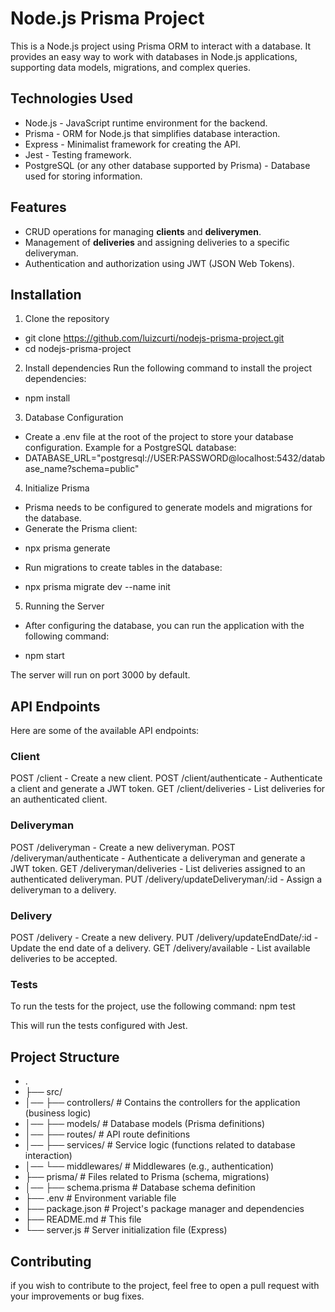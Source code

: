 # Node.js Prisma Project

This is a Node.js project using Prisma ORM to interact with a database. It provides an easy way to work with databases in Node.js applications, supporting data models, migrations, and complex queries.

## Technologies Used

* Node.js - JavaScript runtime environment for the backend.
* Prisma - ORM for Node.js that simplifies database interaction.
* Express - Minimalist framework for creating the API.
* Jest - Testing framework.
* PostgreSQL (or any other database supported by Prisma) - Database used for storing information.

## Features

- CRUD operations for managing **clients** and **deliverymen**.
- Management of **deliveries** and assigning deliveries to a specific deliveryman.
- Authentication and authorization using JWT (JSON Web Tokens).

## Installation
1. Clone the repository
* git clone https://github.com/luizcurti/nodejs-prisma-project.git
* cd nodejs-prisma-project

2. Install dependencies
Run the following command to install the project dependencies:
* npm install

3. Database Configuration
* Create a .env file at the root of the project to store your database configuration. Example for a PostgreSQL database:
* DATABASE_URL="postgresql://USER:PASSWORD@localhost:5432/database_name?schema=public"

4. Initialize Prisma
* Prisma needs to be configured to generate models and migrations for the database.
* Generate the Prisma client: 
- npx prisma generate
* Run migrations to create tables in the database: 
- npx prisma migrate dev --name init

5. Running the Server
* After configuring the database, you can run the application with the following command:
- npm start

The server will run on port 3000 by default.

## API Endpoints
Here are some of the available API endpoints:

### Client
POST /client - Create a new client.
POST /client/authenticate - Authenticate a client and generate a JWT token.
GET /client/deliveries - List deliveries for an authenticated client.

### Deliveryman
POST /deliveryman - Create a new deliveryman.
POST /deliveryman/authenticate - Authenticate a deliveryman and generate a JWT token.
GET /deliveryman/deliveries - List deliveries assigned to an authenticated deliveryman.
PUT /delivery/updateDeliveryman/:id - Assign a deliveryman to a delivery.

### Delivery
POST /delivery - Create a new delivery.
PUT /delivery/updateEndDate/:id - Update the end date of a delivery.
GET /delivery/available - List available deliveries to be accepted.

### Tests
To run the tests for the project, use the following command:
npm test

This will run the tests configured with Jest.

## Project Structure
* .
* ├── src/
* │── ├── controllers/    # Contains the controllers for the application (business logic)
* │── ├── models/         # Database models (Prisma definitions)
* │── ├── routes/         # API route definitions
* │── ├── services/       # Service logic (functions related to database interaction)
* │── └── middlewares/    # Middlewares (e.g., authentication)
* ├── prisma/             # Files related to Prisma (schema, migrations)
* │── ├── schema.prisma   # Database schema definition
* ├── .env                # Environment variable file
* ├── package.json        # Project's package manager and dependencies
* ├── README.md           # This file
* └── server.js           # Server initialization file (Express)

## Contributing
if you wish to contribute to the project, feel free to open a pull request with your improvements or bug fixes.